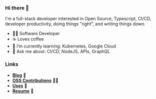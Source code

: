 ### Hi there 👋

I'm a full-stack developer interested in Open Source, Typescript, CI/CD, developer productivity, doing things "right", and writing things down.

- 👨‍💻 Software Developer
- ☕ Loves coffee
- 🌱 I’m currently learning: Kubernetes, Google Cloud
- 💬 Ask me about: CI/CD, NodeJS, APIs, GraphQL
<!-- - 📫 How to reach me: On twitter [@rohit_gohri](https://twitter.com/rohit_gohri) or <a rel="me" href="https://hachyderm.io/@rohit_gohri">Mastodon</a> -->

### Links

- [**Blog**](https://rohit.page/?utm_source=github&utm_medium=profile_readme&utm_campaign=hf) 📝
- [**OSS Contributions**](https://rohit.page/contributions/?utm_source=github&utm_medium=profile_readme&utm_campaign=hf) 👨‍💻
- [**Uses**](https://rohit.page/uses?utm_source=github&utm_medium=profile_readme&utm_campaign=hf) 🧰
- [**Resume**](https://rohit.page/resume?utm_source=github&utm_medium=profile_readme&utm_campaign=hf) 📄

